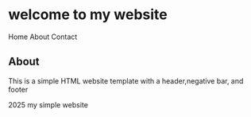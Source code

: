
<html>
<html lang="en">
<head>
 <h1>welcome to my website</h1>
</header>
<nav>
<a herf="#home">Home</a>
<a herf="#about">About</a>
<a herf="#contact">Contact</a>
</nav>

<main>
     <h2>About</h2>
     <p>This is a simple HTML website template with a header,negative bar, and footer
</main>

<footer>
      <p>2025 my simple website</p>
